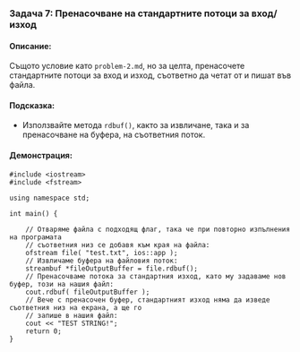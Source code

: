 ### Задача 7: Пренасочване на стандартните потоци за вход/изход

#### Описание:
Същото условие като `problem-2.md`, но за целта, пренасочете стандартните потоци за вход и изход, съответно да четат от и пишат във файла.

#### Подсказка:
* Използвайте метода `rdbuf()`, както за извличане, така и за пренасочване на буфера, на съответния поток.

#### Демонстрация:
```
#include <iostream>
#include <fstream>

using namespace std;

int main() {

	// Отваряме файла с подходящ флаг, така че при повторно изпълнения на програмата
	// съответния низ се добавя към края на файла:
	ofstream file( "test.txt", ios::app );
	// Извличаме буфера на файловия поток:
	streambuf *fileOutputBuffer = file.rdbuf();
	// Пренасочваме потока за стандaртния изход, като му задаваме нов буфер, този на нашия файл:
	cout.rdbuf( fileOutputBuffer );
	// Вече с пренасочен буфер, стандартният изход няма да изведе съответния низ на екрана, а ще го
	// запише в нашия файл:
	cout << "TEST STRING!";
	return 0;
}
```
